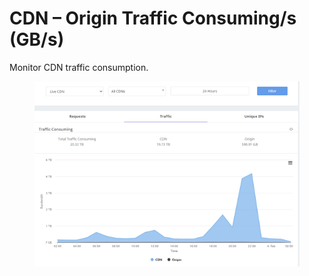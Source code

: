 # CDN – Origin Traffic Consuming/s (GB/s)

Monitor CDN traffic consumption.

<figure><img src="../../.gitbook/assets/image (213).png" alt=""><figcaption></figcaption></figure>
